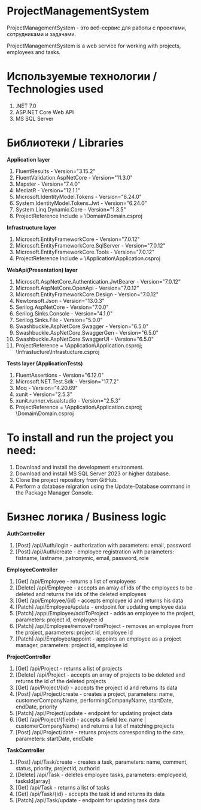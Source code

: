 # ProjectManagementSystem

ProjectManagementSystem - это веб-сервис для работы с проектами, сотрудниками и задачами.

ProjectManagementSystem is a web service for working with projects, employees and tasks.

# Используемые технологии / Technologies used

1) .NET 7.0
2) ASP.NET Core Web API
3) MS SQL Server

# Библиотеки / Libraries

**Application layer**

1) FluentResults - Version="3.15.2"
2) FluentValidation.AspNetCore - Version="11.3.0"
3) Mapster - Version="7.4.0"
4) MediatR - Version="12.1.1"
5) Microsoft.IdentityModel.Tokens - Version="6.24.0"
6) System.IdentityModel.Tokens.Jwt - Version="6.24.0"
7) System.Linq.Dynamic.Core - Version="1.3.5"
8) ProjectReference Include = \Domain\Domain.csproj

**Infrastructure layer**

1) Microsoft.EntityFrameworkCore - Version="7.0.12"
2) Microsoft.EntityFrameworkCore.SqlServer - Version="7.0.12"
3) Microsoft.EntityFrameworkCore.Tools - Version="7.0.12"
4) ProjectReference Include = \Application\Application.csproj

**WebApi(Presentation) layer**

1) Microsoft.AspNetCore.Authentication.JwtBearer - Version="7.0.12"
2) Microsoft.AspNetCore.OpenApi - Version="7.0.12"
3) Microsoft.EntityFrameworkCore.Design - Version="7.0.12"
4) Newtonsoft.Json - Version="13.0.3"
5) Serilog.AspNetCore - Version="7.0.0"
6) Serilog.Sinks.Console - Version="4.1.0"
7) Serilog.Sinks.File - Version="5.0.0"
8) Swashbuckle.AspNetCore.Swagger - Version="6.5.0"
9) Swashbuckle.AspNetCore.SwaggerGen - Version="6.5.0"
10) Swashbuckle.AspNetCore.SwaggerUI - Version="6.5.0"
11) ProjectReference = \Application\Application.csproj; \Infrastucture\Infrastucture.csproj

**Tests layer (ApplicationTests)**

1) FluentAssertions - Version="6.12.0"
2) Microsoft.NET.Test.Sdk - Version="17.7.2"
3) Moq - Version="4.20.69"
4) xunit - Version="2.5.3"
5) xunit.runner.visualstudio - Version="2.5.3"
6) ProjectReference = \Application\Application.csproj; \Domain\Domain.csproj

# To install and run the project you need:

1) Download and install the development environment.
2) Download and install MS SQL Server 2023 or higher database.
3) Clone the project repository from GitHub.
4) Perform a database migration using the Update-Database command in the Package Manager Console.

# Бизнес логика / Business logic

**AuthController**

1) [Post] /api/Auth/login - authorization with parameters: email, password
2) [Post] /api/Auth/create - employee registration with parameters: fistname, lastname, patronymic, email, password, role

**EmployeeController**

1) [Get] /api/Employee - returns a list of employees
2) [Delete] /api/Employee - accepts an array of ids of the employees to be deleted and returns the ids of the deleted employees
3) [Get] /api/Employee/{id} - accepts employee id and returns his data
4) [Patch] /api/Employee/update - endpoint for updating employee data
5) [Patch] /appi/Employee/addToProject - adds an employee to the project, parameters: project id, employee id
6) [Patch] /api/Employee/removeFromProject - removes an employee from the project, parameters: project id, employee id
7) [Patch] /api/Employee/appoint - appoints an employee as a project manager, parameters: project id, employee id

**ProjectController**

1) [Get] /api/Project - returns a list of projects
2) [Delete] /api/Project - accepts an array of projects to be deleted and returns the id of the deleted projects
3) [Get] /api/Project/{id} - accepts the project id and returns its data
4) [Post] /api/Project/create - creates a project, parameters: name, customerCompanyName, performingCompanyName, startDate, endDate, priority
5) [Patch] /api/Project/update - endpoint for updating project data
6) [Get] /api/Project/{field} - accepts a field (ex: name | customerCompanyName) and returns a list of matching projects
7) [Post] /api/Project/date - returns projects corresponding to the date, parameters: startDate, endDate

**TaskController**

1) [Post] /api/Task/create - creates a task, parameters: name, comment, status, priority, projectId, authorId
2) [Delete] /api/Task - deletes employee tasks, parameters: employeeId, tasksId[array]
3) [Get] /api/Task - returns a list of tasks
4) [Get] /api/Task/{id} - accepts the task id and returns its data
5) [Patch] /api/Task/update - endpoint for updating task data
